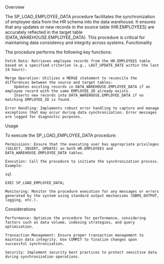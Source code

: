 Overview

The SP_LOAD_EMPLOYEE_DATA procedure facilitates the synchronization of employee data from the HR schema into the data warehouse. It ensures that any updates or new records in the source table (HR.EMPLOYEES) are accurately reflected in the target table (DATA_WAREHOUSE.EMPLOYEE_DATA). This procedure is critical for maintaining data consistency and integrity across systems.
Functionality

The procedure performs the following key functions:

    Fetch Data: Retrieves employee records from the HR.EMPLOYEES table based on a specified criterion (e.g., LAST_UPDATE_DATE within the last 24 hours).

    Merge Operation: Utilizes a MERGE statement to reconcile the differences between the source and target tables:
        Updates existing records in DATA_WAREHOUSE.EMPLOYEE_DATA if an employee record with the same EMPLOYEE_ID already exists.
        Inserts new records into DATA_WAREHOUSE.EMPLOYEE_DATA if no matching EMPLOYEE_ID is found.

    Error Handling: Implements robust error handling to capture and manage exceptions that may occur during data synchronization. Error messages are logged for diagnostic purposes.

Usage

To execute the SP_LOAD_EMPLOYEE_DATA procedure:

    Permissions: Ensure that the executing user has appropriate privileges (SELECT, INSERT, UPDATE) on both HR.EMPLOYEES and DATA_WAREHOUSE.EMPLOYEE_DATA tables.

    Execution: Call the procedure to initiate the synchronization process. Example:

    sql

    EXEC SP_LOAD_EMPLOYEE_DATA;

    Monitoring: Monitor the procedure execution for any messages or errors generated by the system using standard output mechanisms (DBMS_OUTPUT, logging, etc.).

Considerations

    Performance: Optimize the procedure for performance, considering factors such as data volume, indexing strategies, and query optimization.

    Transaction Management: Ensure proper transaction management to maintain data integrity. Use COMMIT to finalize changes upon successful synchronization.

    Security: Implement security best practices to protect sensitive data during synchronization operations.
